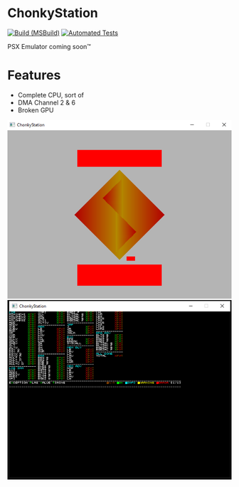 # ChonkyStation
[![Build (MSBuild)](https://github.com/liuk7071/ChonkyStation/actions/workflows/build.yml/badge.svg)](https://github.com/liuk7071/ChonkyStation/actions/workflows/build.yml) [![Automated Tests](https://github.com/liuk7071/ChonkyStation/actions/workflows/run_unit_tests.yml/badge.svg)](https://github.com/liuk7071/ChonkyStation/actions/workflows/run_unit_tests.yml)

PSX Emulator coming soon™
# Features
- Complete CPU, sort of
- DMA Channel 2 & 6
- Broken GPU

![Screenshot](docs/img/boot.png)
![Screenshot](docs/img/amidog.png)
